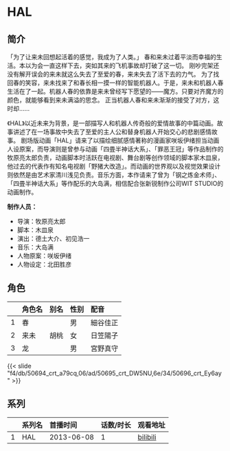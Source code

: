 # HAL


## 简介

「为了让来未回想起活着的感觉，我成为了人类。」
春和来未过着平淡而幸福的生活。本以为会一直这样下去，突如其来的飞机事故却打破了这一切。
刚吵完架还没有解开误会的来未就这么失去了至爱的春，来未失去了活下去的力气。
为了找回春的笑容，来未找来了和春长相一摸一样的智能机器人。于是，来未和机器人春生活在了一起。机器人春的依靠是来未曾经写下愿望的——魔方。只要对齐魔方的颜色，就能够看到来未满溢的思念。
正当机器人春和来未渐渐的接受了对方，这时却……

《HAL》以近未来为背景，是一部描写人和机器人传奇般的爱情故事的中篇动画。故事讲述了在一场事故中失去了至爱的主人公和替身机器人开始交心的悲剧感情故事。
剧场版动画「HAL」请来了以描绘细腻感情著称的漫画家咲坂伊绪担当动画人设原案，而导演则是曾参与动画「四畳半神话大系」、「罪恶王冠」等作品制作的牧原亮太郎负责，动画脚本时活跃在电视剧、舞台剧等创作领域的脚本家木皿泉，他过去的代表作有知名电视剧「野猪大改造」。而动画的世界观以及视觉效果设计则依然是由艺术家清川浅见负责。音乐方面，本作请来了曾为「钢之炼金术师」、「四畳半神话大系」等作配乐的大岛满，相信配合张新锐制作公司WIT STUDIO的动画制作。


**制作人员：**
- 导演：牧原亮太郎
- 脚本：木皿泉
- 演出：德土大介、初见浩一
- 音乐：大岛满
- 人物原案：咲坂伊绪
- 人物设定：北田胜彦

## 角色

|     |   角色名   |   别名  | 性别 |  配音  |
|:--- |:------  |:----      |:---  |:--   |
| 1 | 春 |  | 男 | 細谷佳正 |
| 2 | 来未 | 胡桃 | 女 | 日笠陽子 |
| 3 | 龙 |  | 男 | 宮野真守 |

{{< slide "f4/db/50694_crt_a79cq,06/ad/50695_crt_DW5NU,6e/34/50696_crt_Ey6ay" >}}

## 系列

|     |   系列名   |   首播时间  | 话数/时长  | 观看地址 |
|:---  |:------    |:----      |:---       |:---  |
| 1 | HAL | 2013-06-08 | 1 | [bilibili](https://www.bilibili.com/bangumi/play/ep425720)  |




